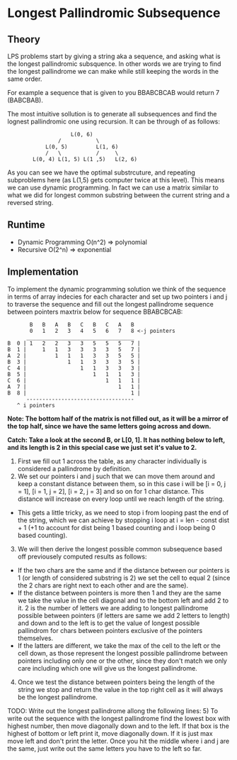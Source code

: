 # Longest Pallindromic Subsequence

## Theory
LPS problems start by giving a string aka a sequence, and asking what is the longest pallindromic subsquence.
In other words we are trying to find the longest pallindrome we can make while still keeping the words
in the same order.

For example a sequence that is given to you BBABCBCAB would return 7 (BABCBAB).

The most intuitive sollution is to generate all subsequences and find the lognest pallindromic one
using recursion. It can be through of as follows:
```
                    L(0, 6)
                /           \
            L(0, 5)         L(1, 6)
            /   \           /     \
        L(0, 4) L(1, 5) L(1 ,5)   L(2, 6)
```

As you can see we have the optimal substrcuture, and repeating subproblems here (as L(1,5) gets
computer twice at this level).  This means we can use dynamic programming.  In fact we can use
a matrix similar to what we did for longest common substring between the current string and
a reversed string.

## Runtime
* Dynamic Programming O(n^2) => polynomial
* Recursive O(2^n) => exponential

## Implementation

To implement the dynamic programming solution we think of the sequence in terms of array indecies
for each character and set up two pointers i and j to traverse the sequence and fill out the longest
pallindrome sequence between pointers maxtrix below for sequence BBABCBCAB:

```
       B   B   A   B   C   B   C   A   B  
       0   1   2   3   4   5   6   7   8 <-j pointers
      __________________________________
B  0 | 1   2   2   3   3   5   5   5   7 |
B  1 |     1   1   3   3   3   3   5   7 |
A  2 |         1   1   1   3   3   5   5 |
B  3 |             1   1   3   3   3   5 |
C  4 |                 1   1   3   3   3 |
B  5 |                     1   1   1   3 |
C  6 |                         1   1   1 |
A  7 |                             1   1 |
B  8 |                                 1 |
      ----------------------------------
   ^ i pointers
```

**Note: The bottom half of the matrix is not filled out, as it will be a mirror of the top half, since
we have the same letters going across and down.**

**Catch: Take a look at the second B, or L[0, 1]. It has nothing below to left, and its length is 2
in this special case we just set it's value to 2.**

1) First we fill out 1 across the table, as any character individually is considered a pallindrome
by definition.
2) We set our pointers i and j such that we can move them around and keep a constant distance between
them, so in this case i will be [i = 0, j = 1], [i = 1, j = 2], [i = 2, j = 3] and so on for 1 char
distance.  This distance will increase on every loop until we reach length of the string.
  * This gets a little tricky, as we need to stop i from looping past the end of the string,
    which we can achieve by stopping i loop at i = len - const dist + 1 (+1 to account for dist being
    1 based counting and i loop being 0 based counting).
3) We will then derive the longest possible common subsequence based off previousely computed results
as follows:
  * If the two chars are the same and if the distance between our pointers is 1 
    (or length of considered substring is 2) we set the cell to equal 2 (since the 2 chars are 
    right next to each other and are the same).
  * If the distance between pointers is more then 1 and they are the same we take the value in the
    cell diagonal and to the bottom left and add 2 to it.  2 is the number of letters we are adding
    to longest pallindrome possible between pointers (if letters are same we add 2 letters to length)
    and down and to the left is to get the value of longest possible pallindrom for chars between
    pointers exclusive of the pointers themselves.
  * If the latters are different, we take the max of the cell to the left or the cell down, as those
    represent the longest possible pallindrome between pointers including only one or the other,
    since they don't match we only care including which one will give us the longest pallindrome.
4) Once we test the distance between pointers being the length of the string we stop and return the 
value in the top right cell as it will always be the longest pallindrome.

TODO: Write out the longest pallindrome allong the following lines:
5) To write out the sequence with the longest pallindrome find the lowest box with highest number,
then move diagonally down and to the left. If that box is the highest of bottom or left print it, move
diagonally down.  If it is just max move left and don't print the letter. Once you hit the middle
where i and j are the same, just write out the same letters you have to the left so far.




